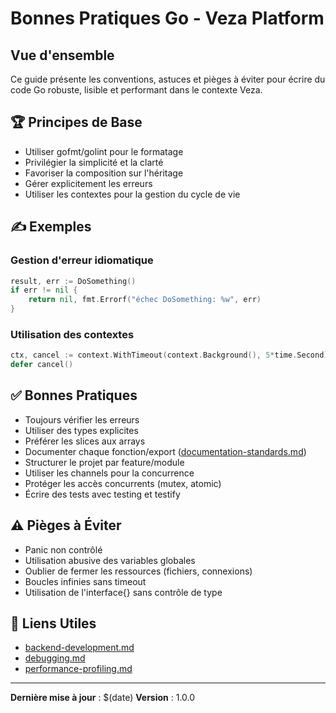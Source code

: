 # Bonnes Pratiques Go - Veza Platform

## Vue d'ensemble

Ce guide présente les conventions, astuces et pièges à éviter pour écrire du code Go robuste, lisible et performant dans le contexte Veza.

## 🏆 Principes de Base
- Utiliser gofmt/golint pour le formatage
- Privilégier la simplicité et la clarté
- Favoriser la composition sur l'héritage
- Gérer explicitement les erreurs
- Utiliser les contextes pour la gestion du cycle de vie

## ✍️ Exemples

### Gestion d'erreur idiomatique
```go
result, err := DoSomething()
if err != nil {
    return nil, fmt.Errorf("échec DoSomething: %w", err)
}
```

### Utilisation des contextes
```go
ctx, cancel := context.WithTimeout(context.Background(), 5*time.Second)
defer cancel()
```

## ✅ Bonnes Pratiques
- Toujours vérifier les erreurs
- Utiliser des types explicites
- Préférer les slices aux arrays
- Documenter chaque fonction/export ([documentation-standards.md](./documentation-standards.md))
- Structurer le projet par feature/module
- Utiliser les channels pour la concurrence
- Protéger les accès concurrents (mutex, atomic)
- Écrire des tests avec testing et testify

## ⚠️ Pièges à Éviter
- Panic non contrôlé
- Utilisation abusive des variables globales
- Oublier de fermer les ressources (fichiers, connexions)
- Boucles infinies sans timeout
- Utilisation de l'interface{} sans contrôle de type

## 🔗 Liens Utiles
- [backend-development.md](./backend-development.md)
- [debugging.md](./debugging.md)
- [performance-profiling.md](./performance-profiling.md)

---

**Dernière mise à jour** : $(date)
**Version** : 1.0.0 